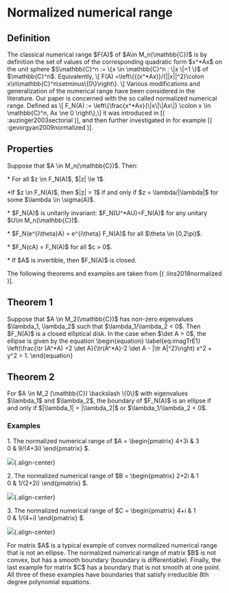 Normalized numerical range
==========================

Definition
----------

The classical numerical range \$F(A)\$ of \$A\\in M_n(\\mathbb{C})\$ is
by definition the set of values of the corresponding quadratic form
\$x\^\*Ax\$ on the unit sphere \$S\\mathbb{C}\^n := \\{x \\in
\\mathbb{C}\^n : \\\|x \\\|=1 \\}\$ of \$\\mathbb{C}\^n\$. Equivalently,
\\\[ F(A) =\\left\\{{(x\^\*Ax)}/{\|\|x\|\|\^2}\\colon
x\\in\\mathbb{C}\^n\\setminus\\{0\\}\\right\\}. \\\] Various
modifications and generalization of the numerical range have been
considered in the literature. Our paper is concerned with the so called
normalized numerical range. Defined as \\\[ F_N(A) :=
\\left\\{\\frac{x\^\*Ax}{\\\|x\\\|\\\|Ax\\\|} \\colon x \\in
\\mathbb{C}\^n, Ax \\ne 0 \\right\\},\\\] it was introduced in \[(
:auzinger2003sectorial )\], and then further investigated in for example
\[( :gevorgyan2009normalized )\].

Properties
----------

Suppose that \$A \\in M_n(\\mathbb{C})\$. Then:

\* For all \$z \\in F_N(A)\$, \$\|z\| \\le 1\$.

\*If \$z \\in F_N(A)\$, then \$\|z\| = 1\$ if and only if \$z =
\\lambda/\|\\lambda\|\$ for some \$\\lambda \\in \\sigma(A)\$.

\* \$F_N(A)\$ is unitarily invariant: \$F_N(U\^\*AU)=F_N(A)\$ for any
unitary \$U\\in M_n(\\mathbb{C})\$.

\* \$F_N(e\^{i\\theta}A) = e\^{i\\theta} F_N(A)\$ for all \$\\theta \\in
\[0,2\\pi)\$.

\* \$F_N(cA) = F_N(A)\$ for all \$c \> 0\$.

\* If \$A\$ is invertible, then \$F_N(A)\$ is closed.

The following theorems and examples are taken from \[(
:lins2018normalized )\].

Theorem 1
---------

Suppose that \$A \\in M_2(\\mathbb{C})\$ has non-zero eigenvalues
\$\\lambda_1, \\lambda_2\$ such that \$\\lambda_1/\\lambda_2 \< 0\$.
Then \$F_N(A)\$ is a closed elliptical disk. In the case when \$\\det A
\> 0\$, the ellipse is given by the equation \\begin{equation}
\\label{eq:imagTrE1} \\left(\\frac{\\tr (A\^\*A) +2 \\det
A}{\\tr(A\^\*A)-2 \\det A - \|\\tr A\|\^2}\\right) x\^2 + y\^2 = 1.
\\end{equation}

Theorem 2
---------

For \$A \\in M_2 (\\mathbb{C}) \\backslash \\{0\\}\$ with eigenvalues
\$\\lambda_1\$ and \$\\lambda_2\$, the boundary of \$F_N(A)\$ is an
ellipse if and only if \$\|\\lambda_1\| = \|\\lambda_2\|\$ or
\$\\lambda_1/\\lambda_2 \< 0\$.

### Examples

1\. The normalized numerical range of \$A = \\begin{pmatrix} 4+3i & 3\
0 & 9/(4+3i) \\end{pmatrix} \$.

![](/numerical-range/generalizations/example1.png){.align-center}

2\. The normalized numerical range of \$B = \\begin{pmatrix} 2+2i & 1\
0 & 1/(2+2i) \\end{pmatrix} \$.

![](/numerical-range/generalizations/example2.png){.align-center}

3\. The normalized numerical range of \$C = \\begin{pmatrix} 4+i & 1\
0 & 1/(4+i) \\end{pmatrix} \$.

![](/numerical-range/generalizations/example3.png){.align-center}

For matrix \$A\$ is a typical example of convex normalized numerical
range that is not an ellipse. The normalized numerical range of matrix
\$B\$ is not convex, but has a smooth boundary (boundary is
differentiable). Finally, the last example for matrix \$C\$ has a
boundary that is not smooth at one point. All three of these examples
have boundaries that satisfy irreducible 8th degree polynomial
equations.
